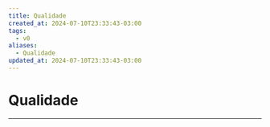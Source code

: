 ```yaml
---
title: Qualidade
created_at: 2024-07-10T23:33:43-03:00
tags:
  - v0
aliases:
  - Qualidade
updated_at: 2024-07-10T23:33:43-03:00
---
```

# Qualidade
---

